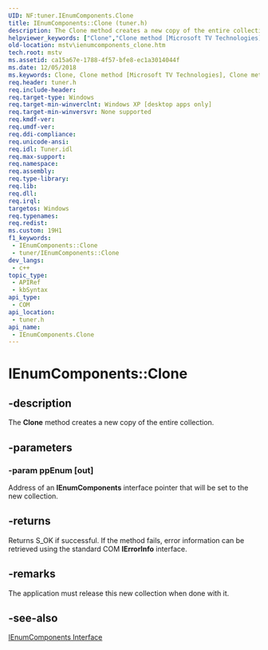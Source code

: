 ```yaml
---
UID: NF:tuner.IEnumComponents.Clone
title: IEnumComponents::Clone (tuner.h)
description: The Clone method creates a new copy of the entire collection.
helpviewer_keywords: ["Clone","Clone method [Microsoft TV Technologies]","Clone method [Microsoft TV Technologies]","IEnumComponents interface","IEnumComponents interface [Microsoft TV Technologies]","Clone method","IEnumComponents.Clone","IEnumComponents::Clone","IEnumComponentsClone","mstv.ienumcomponents_clone","tuner/IEnumComponents::Clone"]
old-location: mstv\ienumcomponents_clone.htm
tech.root: mstv
ms.assetid: ca15a67e-1788-4f57-bfe8-ec1a3014044f
ms.date: 12/05/2018
ms.keywords: Clone, Clone method [Microsoft TV Technologies], Clone method [Microsoft TV Technologies],IEnumComponents interface, IEnumComponents interface [Microsoft TV Technologies],Clone method, IEnumComponents.Clone, IEnumComponents::Clone, IEnumComponentsClone, mstv.ienumcomponents_clone, tuner/IEnumComponents::Clone
req.header: tuner.h
req.include-header: 
req.target-type: Windows
req.target-min-winverclnt: Windows XP [desktop apps only]
req.target-min-winversvr: None supported
req.kmdf-ver: 
req.umdf-ver: 
req.ddi-compliance: 
req.unicode-ansi: 
req.idl: Tuner.idl
req.max-support: 
req.namespace: 
req.assembly: 
req.type-library: 
req.lib: 
req.dll: 
req.irql: 
targetos: Windows
req.typenames: 
req.redist: 
ms.custom: 19H1
f1_keywords:
 - IEnumComponents::Clone
 - tuner/IEnumComponents::Clone
dev_langs:
 - c++
topic_type:
 - APIRef
 - kbSyntax
api_type:
 - COM
api_location:
 - tuner.h
api_name:
 - IEnumComponents.Clone
---
```


# IEnumComponents::Clone


## -description

The <b>Clone</b> method creates a new copy of the entire collection.

## -parameters

### -param ppEnum [out]

Address of an <b>IEnumComponents</b> interface pointer that will be set to the new collection.

## -returns

Returns S_OK if successful. If the method fails, error information can be retrieved using the standard COM <b>IErrorInfo</b> interface.

## -remarks

The application must release this new collection when done with it.

## -see-also

<a href="https://docs.microsoft.com/previous-versions/windows/desktop/api/tuner/nn-tuner-ienumcomponents">IEnumComponents Interface</a>

